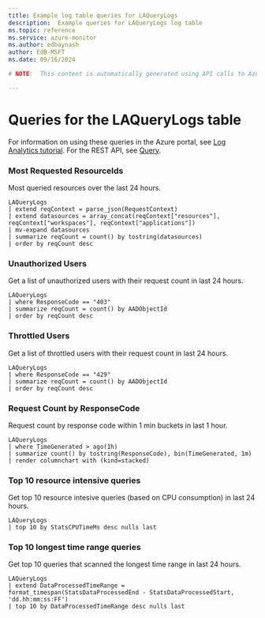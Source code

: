 ```yaml
---
title: Example log table queries for LAQueryLogs
description:  Example queries for LAQueryLogs log table
ms.topic: reference
ms.service: azure-monitor
ms.author: edbaynash
author: EdB-MSFT
ms.date: 09/16/2024

# NOTE:  This content is automatically generated using API calls to Azure. Any edits made on these files will be overwritten in the next run of the script. 

---
```


# Queries for the LAQueryLogs table

For information on using these queries in the Azure portal, see [Log Analytics tutorial](/azure/azure-monitor/logs/log-analytics-tutorial). For the REST API, see [Query](/rest/api/loganalytics/query).


### Most Requested ResourceIds  


Most queried resources over the last 24 hours.  

```query
LAQueryLogs
| extend reqContext = parse_json(RequestContext)
| extend datasources = array_concat(reqContext["resources"], reqContext["workspaces"], reqContext["applications"])
| mv-expand datasources
| summarize reqCount = count() by tostring(datasources)
| order by reqCount desc
```



### Unauthorized Users  


Get a list of unauthorized users with their request count in last 24 hours.  

```query
LAQueryLogs
| where ResponseCode == "403"
| summarize reqCount = count() by AADObjectId
| order by reqCount desc
```



### Throttled Users  


Get a list of throttled users with their request count in last 24 hours.  

```query
LAQueryLogs
| where ResponseCode == "429"
| summarize reqCount = count() by AADObjectId
| order by reqCount desc
```



### Request Count by ResponseCode  


Request count by response code within 1 min buckets in last 1 hour.  

```query
LAQueryLogs
| where TimeGenerated > ago(1h)
| summarize count() by tostring(ResponseCode), bin(TimeGenerated, 1m)
| render columnchart with (kind=stacked)
```



### Top 10 resource intensive queries  


Get top 10 resource intesive queries (based on CPU consumption) in last 24 hours.  

```query
LAQueryLogs
| top 10 by StatsCPUTimeMs desc nulls last 
```



### Top 10 longest time range queries  


Get top 10 queries that scanned the longest time range in last 24 hours.  

```query
LAQueryLogs
| extend DataProcessedTimeRange = format_timespan(StatsDataProcessedEnd - StatsDataProcessedStart, 'dd.hh:mm:ss:FF')
| top 10 by DataProcessedTimeRange desc nulls last 
```

